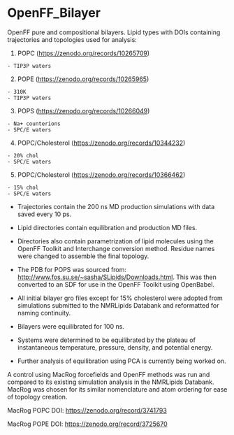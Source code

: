 # OpenFF_Bilayer

OpenFF pure and compositional bilayers.
  Lipid types with DOIs containing trajectories and topologies used for analysis:
  1. POPC (https://zenodo.org/records/10265709)

    - TIP3P waters
  2. POPE (https://zenodo.org/records/10265965)

    - 310K
    - TIP3P waters
  3. POPS (https://zenodo.org/records/10266049)

    - Na+ counterions
    - SPC/E waters
  4. POPC/Cholesterol (https://zenodo.org/records/10344232)

    - 20% chol
    - SPC/E waters
  5. POPC/Cholesterol (https://zenodo.org/records/10366462)

    - 15% chol
    - SPC/E waters

  - Trajectories contain the 200 ns MD production simulations with data saved every 10 ps.
  - Lipid directories contain equilibration and production MD files.
  - Directories also contain parametrization of lipid molecules using the OpenFF Toolkit and Interchange conversion method. Residue names were changed to assemble the final topology.

  - The PDB for POPS was sourced from: http://www.fos.su.se/~sasha/SLipids/Downloads.html. This was then converted to an SDF for use in the OpenFF Toolkit using OpenBabel.
  - All initial bilayer gro files except for 15% cholesterol were adopted from simulations submitted to the NMRLipids Databank and reformatted for naming continuity.
  - Bilayers were equilibrated for 100 ns.
  - Systems were determined to be equilibrated by the plateau of instantaneous temperature, pressure, density, and potential energy.
  - Further analysis of equilibration using PCA is currently being worked on.

A control using MacRog forcefields and OpenFF methods was run and compared to its existing simulation analysis in the NMRLipids Databank. MacRog was chosen for its similar nomenclature and atom ordering for ease of topology creation.

MacRog POPC DOI: https://zenodo.org/record/3741793

MacRog POPE DOI: https://zenodo.org/record/3725670
